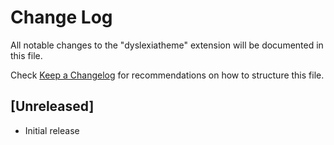 # Change Log

All notable changes to the "dyslexiatheme" extension will be documented in this file.

Check [Keep a Changelog](http://keepachangelog.com/) for recommendations on how to structure this file.

## [Unreleased]

- Initial release